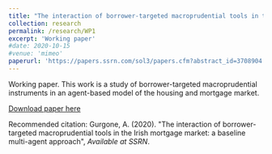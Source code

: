 ```yaml
---
title: "The interaction of borrower-targeted macroprudential tools in the Irish mortgage market: a baseline multi-agent approach"
collection: research
permalink: /research/WP1
excerpt: 'Working paper'
#date: 2020-10-15
#venue: 'mimeo'
paperurl: 'https://papers.ssrn.com/sol3/papers.cfm?abstract_id=3708904'
---
```


Working paper.
This work is a study of borrower-targeted macroprudential instruments in an agent-based model of the housing and mortgage market.

[Download paper here](https://papers.ssrn.com/sol3/papers.cfm?abstract_id=3708904)

Recommended citation: Gurgone, A. (2020). "The interaction of borrower-targeted macroprudential tools in the Irish mortgage market: a baseline multi-agent approach", <i>Available at SSRN</i>.
